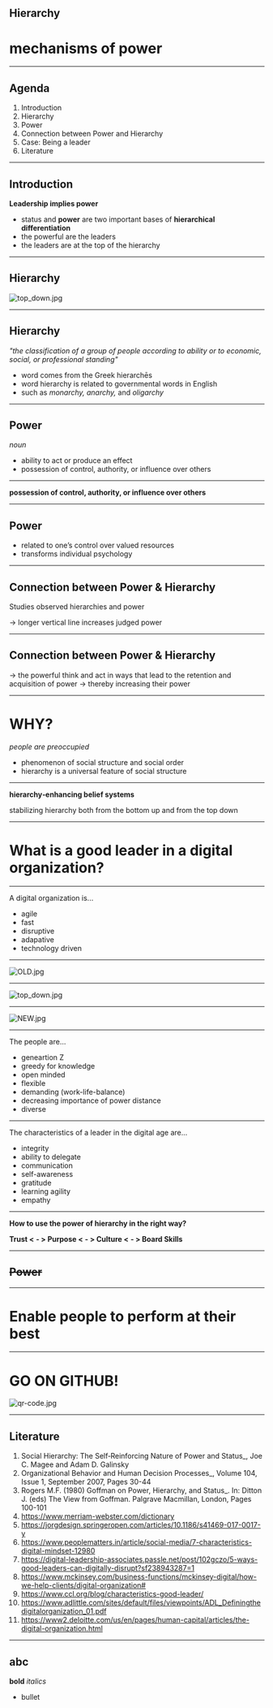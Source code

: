 ## Hierarchy

# mechanisms of power

---

## Agenda
1. Introduction
1. Hierarchy
1. Power
1. Connection between Power and Hierarchy
1. Case: Being a leader
1. Literature

---

## Introduction

**Leadership implies power**

* status and **power** are two important bases of **hierarchical differentiation**
* the powerful are the leaders
* the leaders are at the top of the hierarchy


---

## Hierarchy

![top_down.jpg](top_down.jpg)

---

## Hierarchy

_"the classification of a group of people according to ability or to economic, social, or professional standing"_

* word comes from the Greek hierarchēs
* word hierarchy is related to governmental words in English
* such as _monarchy, anarchy,_ and _oligarchy_

---

## Power

_noun_
* ability to act or produce an effect
* possession of control, authority, or influence over others

---

**possession of control, authority, or influence over others**

---

## Power

* related to one’s control over valued resources
* transforms individual psychology

---

## Connection between Power & Hierarchy

Studies observed hierarchies and power 

-> longer vertical line increases judged power


---

## Connection between Power & Hierarchy

-> the powerful think and act in ways that lead to the retention and acquisition of power
-> thereby increasing their power 

---

# WHY?

_people are preoccupied_
* phenomenon of social structure and social order
* hierarchy is a universal feature of social structure

---

**hierarchy‐enhancing belief systems**

stabilizing hierarchy
both from the bottom up and from the top down

---

# **What is a good leader in a digital organization?**

---

A digital organization is...

* agile
* fast
* disruptive
* adapative 
* technology driven

---

![OLD.jpg](OLD.jpg)

---

![top_down.jpg](top_down.jpg)

---

![NEW.jpg](NEW.jpg)

---

The people are...

* geneartion Z
* greedy for knowledge
* open minded
* flexible
* demanding (work-life-balance)
* decreasing importance of power distance
* diverse

---

The characteristics of a leader in the digital age are...

* integrity
* ability to delegate
* communication
* self-awareness
* gratitude
* learning agility
* empathy

---

**How to use the power of hierarchy in the right way?**

**Trust <**
**- > Purpose <**
**- > Culture <**
**- > Board Skills**

---

## ~~Power~~

---

# **Enable people to perform at their best**

---

# **GO ON GITHUB!**

![qr-code.jpg](qr-code.jpg)

---

## Literature
1. Social Hierarchy: The Self‐Reinforcing Nature of Power and Status_, Joe C. Magee and Adam D. Galinsky
1. Organizational Behavior and Human Decision Processes_, Volume 104, Issue 1, September 2007, Pages 30-44
1. Rogers M.F. (1980) Goffman on Power, Hierarchy, and Status_. In: Ditton J. (eds) The View from Goffman. Palgrave Macmillan, London, Pages 100-101
1. https://www.merriam-webster.com/dictionary
1. https://jorgdesign.springeropen.com/articles/10.1186/s41469-017-0017-y
1. https://www.peoplematters.in/article/social-media/7-characteristics-digital-mindset-12980
1. https://digital-leadership-associates.passle.net/post/102gczo/5-ways-good-leaders-can-digitally-disrupt?sf238943287=1
1. https://www.mckinsey.com/business-functions/mckinsey-digital/how-we-help-clients/digital-organization#
1. https://www.ccl.org/blog/characteristics-good-leader/
1. https://www.adlittle.com/sites/default/files/viewpoints/ADL_Definingthedigitalorganization_01.pdf
1. https://www2.deloitte.com/us/en/pages/human-capital/articles/the-digital-organization.html

---

## abc
**bold**
_italics_
* bullet


